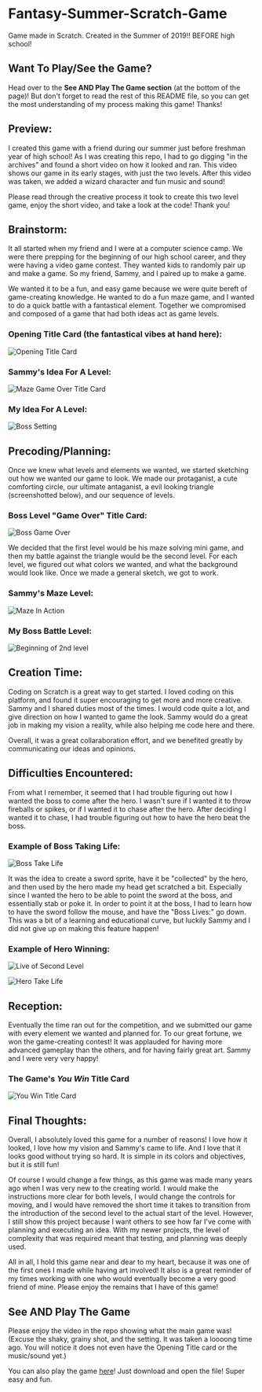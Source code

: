# Fantasy-Summer-Scratch-Game

Game made in Scratch. Created in the Summer of 2019!! BEFORE high school!



## Want To Play/See the Game?

Head over to the **See AND Play The Game section** (at the bottom of the page)! But don't forget to read the rest of this README file, so you can get the most understanding of my process making this game! Thanks!



## Preview:

I created this game with a friend during our summer just before freshman year of high school! As I was creating this repo, I had to go digging "in the archives" and found a short video on how it looked and ran. This video shows our game in its early stages, with just the two levels. After this video was taken, we added a wizard character and fun music and sound!

Please read through the creative process it took to create this two level game, enjoy the short video, and take a look at the code! Thank you!



## Brainstorm:

It all started when my friend and I were at a computer science camp. We were there prepping for the beginning of our high school career, and they were having a video game contest. They wanted kids to randomly pair up and make a game. So my friend, Sammy, and I paired up to make a game. 

We wanted it to be a fun, and easy game because we were quite bereft of game-creating knowledge. He wanted to do a fun maze game, and I wanted to do a quick battle with a fantastical element. Together we compromised and composed of a game that had both ideas act as game levels.

### Opening Title Card (the fantastical vibes at hand here):  

![Opening Title Card](https://github.com/user-attachments/assets/c7be867a-19a2-4d2e-8ac2-d68c1a8a75bc)

### Sammy's Idea For A Level:

![Maze Game Over Title Card](https://github.com/user-attachments/assets/d5f2120d-ae83-4e7b-a2ff-ac2bfb2d1b2d)

### My Idea For A Level:

![Boss Setting](https://github.com/user-attachments/assets/eeb0ee9c-bc63-4e98-8fc0-19fca1335459)



## Precoding/Planning:

Once we knew what levels and elements we wanted, we started sketching out how we wanted our game to look. We made our protaganist, a cute comforting circle, our ultimate antaganist, a evil looking triangle (screenshotted below), and our sequence of levels.

### Boss Level "Game Over" Title Card:

![Boss Game Over](https://github.com/user-attachments/assets/d93dab1e-321b-4042-8acf-bf35fdc7cd55)

We decided that the first level would be his maze solving mini game, and then my battle against the triangle would be the second level. For each level, we figured out what colors we wanted, and what the background would look like. Once we made a general sketch, we got to work.

### Sammy's Maze Level:

![Maze In Action](https://github.com/user-attachments/assets/09020e56-7646-44ef-b86d-3aaef4f7cfbd)

### My Boss Battle Level:

![Beginning of 2nd level](https://github.com/user-attachments/assets/85a9124a-f1d9-4194-8874-0d13aa10b50b)


## Creation Time:

Coding on Scratch is a great way to get started. I loved coding on this platform, and found it super encouraging to get more and more creative. Sammy and I shared duties most of the times. I would code quite a lot, and give direction on how I wanted to game the look. Sammy would do a great job in making my vision a reality, while also helping me code here and there. 

Overall, it was a great collaraboration effort, and we benefited greatly by communicating our ideas and opinions.



## Difficulties Encountered:

From what I remember, it seemed that I had trouble figuring out how I wanted the boss to come after the hero. I wasn't sure if I wanted it to throw fireballs or spikes, or if I wanted it to chase after the hero. After deciding I wanted it to chase, I had trouble figuring out how to have the hero beat the boss. 

### Example of Boss Taking Life:
![Boss Take Life](https://github.com/user-attachments/assets/06cd688e-39f6-4836-b6ae-7088fd02481b)

It was the idea to create a sword sprite, have it be "collected" by the hero, and then used by the hero made my head get scratched a bit. Especially since I wanted the hero to be able to point the sword at the boss, and essentially stab or poke it. In order to point it at the boss, I had to learn how to have the sword follow the mouse, and have the "Boss Lives:" go down. This was a bit of a learning and educational curve, but luckily Sammy and I did not give up on making this feature happen!

### Example of Hero Winning:
![Live of Second Level](https://github.com/user-attachments/assets/4c1a271b-4679-4f3d-8bbc-bc9aa1506902)


![Hero Take Life](https://github.com/user-attachments/assets/891b55f7-8a71-484d-9f42-960ef04087f1)




## Reception:

Eventually the time ran out for the competition, and we submitted our game with every element we wanted and planned for. To our great fortune, we won the game-creating contest! It was applauded for having more advanced gameplay than the others, and for having fairly great art. Sammy and I were very very happy!

### The Game's *You Win* Title Card 

![You Win Title Card](https://github.com/user-attachments/assets/e0b12c5b-904c-4c28-867f-e7617abdb22e)


  

## Final Thoughts:

Overall, I absolutely loved this game for a number of reasons! I love how it looked, I love how my vision and Sammy's came to life. And I love that it looks good without trying so hard. It is simple in its colors and objectives, but it is still fun! 

Of course I would change a few things, as this game was made many years ago when I was very new to the creating world. I would make the instructions more clear for both levels, I would change the controls for moving, and I would have removed the short time it takes to transition from the introduction of the second level to the actual start of the level. However, I still show this project because I want others to see how far I've come with planning and executing an idea. With my newer projects, the level of complexity that was required meant that testing, and planning was deeply used.

All in all, I hold this game near and dear to my heart, because it was one of the first ones I made while having art involved! It also is a great reminder of my times working with one who would eventually become a very good friend of mine. Please enjoy the remains that I have of this game!



## See AND Play The Game

Please enjoy the video in the repo showing what the main game was! (Excuse the shaky, grainy shot, and the setting. It was taken a loooong time ago. You will notice it does not even have the Opening Title card or the music/sound yet.)

You can also play the game [here](https://github.com/oav27/Fantasy-Summer-Scratch-Game/blob/main/Olivia%20and%20Samuel%20Maze%20Game.html)! Just download and open the file! Super easy and fun.

